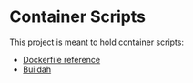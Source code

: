 Container Scripts
=================

This project is meant to hold container scripts:

* [Dockerfile reference](https://docs.docker.com/engine/reference/builder/)
* [Buildah](https://buildah.io/)
